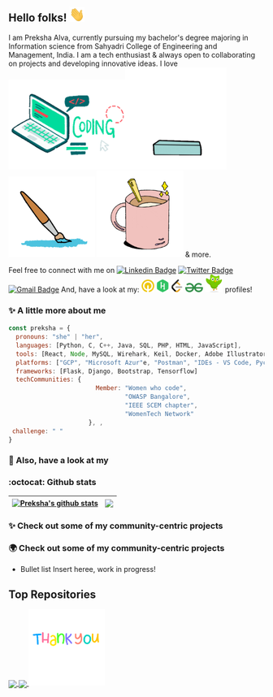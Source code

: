 ## Hello folks! <img src="https://raw.githubusercontent.com/prekshapalva/prekshapalva/master/wave.gif" width="30px">

I am Preksha Alva, currently pursuing my bachelor's degree majoring in Information science from Sahyadri College of Engineering and Management, India. I am a tech enthusiast & always open to collaborating on projects and developing innovative ideas. I love
<img src="https://raw.githubusercontent.com/prekshapalva/prekshapalva/master/code.gif" width="230px"><img src="https://raw.githubusercontent.com/prekshapalva/prekshapalva/master/reading2.gif" width="200px"> 
<img src="https://raw.githubusercontent.com/prekshapalva/prekshapalva/master/todraw.gif" width="170px">
<img src="https://raw.githubusercontent.com/prekshapalva/prekshapalva/master/coffee.gif" width="170px"> & more.

Feel free to connect with me on
[![Linkedin Badge](https://img.shields.io/badge/-LinkedIn-blue?style=flat-square&logo=Linkedin&logoColor=white&link=https://www.linkedin.com/in/preksha-p-alva/)](https://www.linkedin.com/in/preksha-p-alva/) [![Twitter Badge](https://img.shields.io/badge/-Twitter-purple?style=flat-square&logo=twitter&logoColor=white&link=https://twitter.com/PrekshaAlva/)](https://twitter.com/PrekshaAlva) [![Gmail Badge](https://img.shields.io/badge/-Gmail-c14438?style=flat-square&logo=Gmail&logoColor=white&link=mailto:alvapreksha19@gmail.com)](mailto:alvapreksha19@gmail.com) And, have a look at my: [<img src="https://raw.githubusercontent.com/prekshapalva/prekshapalva/master/qwiklabs.png" width="25"/>](https://www.cloudskillsboost.google/public_profiles/137d0387-aac2-4ce2-ba86-7f9a318f632e)
[<img src="https://raw.githubusercontent.com/prekshapalva/prekshapalva/master/hackerrank.png" width="25"/>](https://www.cloudskillsboost.google/public_profiles/137d0387-aac2-4ce2-ba86-7f9a318f632e)  [<img src="https://raw.githubusercontent.com/prekshapalva/prekshapalva/master/leetcode.png" width="25"/>](https://www.cloudskillsboost.google/public_profiles/137d0387-aac2-4ce2-ba86-7f9a318f632e)    [<img src="https://raw.githubusercontent.com/prekshapalva/prekshapalva/master/geeksforgeeks.png" width="35"/>](https://www.cloudskillsboost.google/public_profiles/137d0387-aac2-4ce2-ba86-7f9a318f632e)      [<img src="https://raw.githubusercontent.com/prekshapalva/prekshapalva/master/duolingo.png" width="35"/>](https://www.cloudskillsboost.google/public_profiles/137d0387-aac2-4ce2-ba86-7f9a318f632e) profiles!
 
### :sparkles: A little more about me
```javascript
const preksha = {
  pronouns: "she" | "her",
  languages: [Python, C, C++, Java, SQL, PHP, HTML, JavaScript],
  tools: [React, Node, MySQL, Wirehark, Keil, Docker, Adobe Illustrator, Adobe XD, Figma and Canva ],
  platforms: ["GCP", "Microsoft Azur"e, "Postman", "IDEs - VS Code, Pycharm, Android Studio and Colab"],
  frameworks: [Flask, Django, Bootstrap, Tensorflow]
  techCommunities: {
                        Member: "Women who code",
                                "OWASP Bangalore",
                                "IEEE SCEM chapter",
                                "WomenTech Network"
                      }, ,
 challenge: " "
}
```
### :eyes: Also, have a look at my 

###  :octocat: Github stats 
| <a href="https://github.com/prekshapalva/github-readme-stats"><img align="center" src="https://github-readme-stats.vercel.app/api?username=prekshapalva&show_icons=true&include_all_commits=true&theme=buefy&hide_border=true" alt="Preksha's github stats" /></a> | <a href="https://github.com/prekshapalva/github-readme-stats"><img align="center" src="https://github-readme-stats.vercel.app/api/top-langs/?username=prekshapalva&layout=compact&theme=buefy&hide_border=true" /></a> |
| ------------- | ------------- |

### :sparkles: Check out some of my community-centric projects  
### :earth_africa: Check out some of my community-centric projects  
* Bullet list Insert heree, work in progress!


## Top Repositories
<a href="https://github.com/prekshapalva/...">
  <img align="center" src="..." />
</a>
<a href="https://github.com/prekshapalva/ ,...">
  <img align="center" src="..." />
</a>


<img src="https://raw.githubusercontent.com/prekshapalva/prekshapalva/master/thankyou.gif" width="150px">

